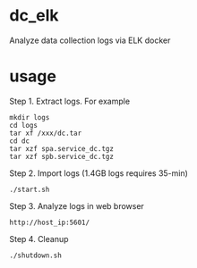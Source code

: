# dc_elk
Analyze data collection logs via ELK docker

# usage
Step 1. Extract logs. For example
```
mkdir logs
cd logs
tar xf /xxx/dc.tar
cd dc
tar xzf spa.service_dc.tgz
tar xzf spb.service_dc.tgz
```
Step 2. Import logs (1.4GB logs requires 35-min)
```
./start.sh
```
Step 3. Analyze logs in web browser
```
http://host_ip:5601/
```
Step 4. Cleanup
```
./shutdown.sh
```

